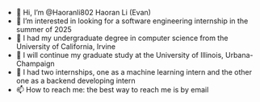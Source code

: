 - 👋 Hi, I’m @Haoranli802 Haoran Li (Evan)
- 👀 I’m interested in looking for a software engineering internship in the summer of 2025
- 🌱 I had my undergraduate degree in computer science from the University of California, Irvine
- 🏫 I will continue my graduate study at the University of Illinois, Urbana-Champaign
- 💞️ I had two internships, one as a machine learning intern and the other one as a backend developing intern
- 📫 How to reach me: the best way to reach me is by email

<!---
Haoranli802/Haoranli802 is a ✨ special ✨ repository because its `README.md` (this file) appears on your GitHub profile.
You can click the Preview link to take a look at your changes.
--->
